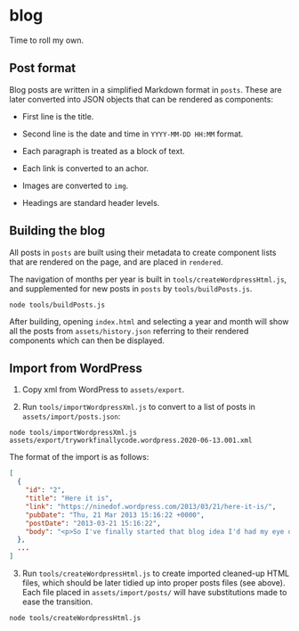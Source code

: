 # blog

Time to roll my own.

## Post format

Blog posts are written in a simplified Markdown format in `posts`. These are
later converted into JSON objects that can be rendered as components:

* First line is the title.

* Second line is the date and time in `YYYY-MM-DD HH:MM` format.

* Each paragraph is treated as a block of text.

* Each link is converted to an achor.

* Images are converted to `img`.

* Headings are standard header levels.


## Building the blog

All posts in `posts` are built using their metadata to create component lists
that are rendered on the page, and are placed in `rendered`.

The navigation of months per year is built in `tools/createWordpressHtml.js`,
and supplemented for new posts in `posts` by `tools/buildPosts.js`.

```
node tools/buildPosts.js
```

After building, opening `index.html` and selecting a year and month will show
all the posts from `assets/history.json` referring to their rendered components
which can then be displayed.


## Import from WordPress

1. Copy xml from WordPress to `assets/export`.

2. Run `tools/importWordpressXml.js` to convert to a list of posts in
   `assets/import/posts.json`:

```
node tools/importWordpressXml.js assets/export/tryworkfinallycode.wordpress.2020-06-13.001.xml
```

The format of the import is as follows:

```json
[
  {
    "id": "2",
    "title": "Here it is",
    "link": "https://ninedof.wordpress.com/2013/03/21/here-it-is/",
    "pubDate": "Thu, 21 Mar 2013 15:16:22 +0000",
    "postDate": "2013-03-21 15:16:22",
    "body": "<p>So I've finally started that blog idea I'd had my eye on for a while ..."
  },
  ...
]
```

3. Run `tools/createWordpressHtml.js` to create imported cleaned-up HTML files,
   which should be later tidied up into proper posts files (see above). Each
   file placed in `assets/import/posts/` will have substitutions made to ease
   the transition.

```
node tools/createWordpressHtml.js
```

